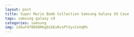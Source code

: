 ```yaml
---
layout: post
title: Super Mario Bomb Collection Samsung Galaxy S9 Case
tags: samsung galaxy s9
categories: samsung
img: 14buF4fOD60RKgOibEuRvsPlVycCeVqMn
---
```

